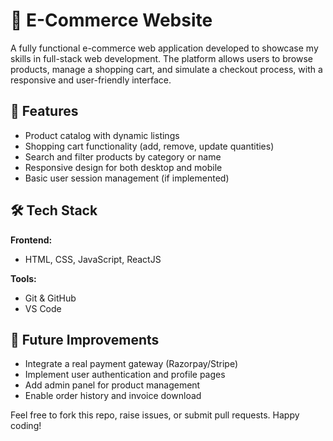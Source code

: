 # 🛒 E-Commerce Website

A fully functional e-commerce web application developed to showcase my skills in full-stack web development. The platform allows users to browse products, manage a shopping cart, and simulate a checkout process, with a responsive and user-friendly interface.

## 🚀 Features

- Product catalog with dynamic listings
- Shopping cart functionality (add, remove, update quantities)
- Search and filter products by category or name
- Responsive design for both desktop and mobile
- Basic user session management (if implemented)

## 🛠️ Tech Stack

**Frontend:**
- HTML, CSS, JavaScript, ReactJS

**Tools:**
- Git & GitHub
- VS Code

## 📌 Future Improvements

- Integrate a real payment gateway (Razorpay/Stripe)
- Implement user authentication and profile pages
- Add admin panel for product management
- Enable order history and invoice download

Feel free to fork this repo, raise issues, or submit pull requests. Happy coding!
